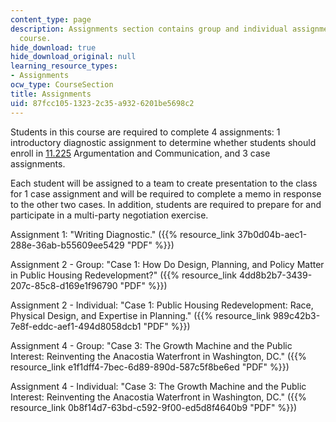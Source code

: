 ```yaml
---
content_type: page
description: Assignments section contains group and individual assignments for the
  course.
hide_download: true
hide_download_original: null
learning_resource_types:
- Assignments
ocw_type: CourseSection
title: Assignments
uid: 87fcc105-1323-2c35-a932-6201be5698c2
---
```


Students in this course are required to complete 4 assignments: 1 introductory diagnostic assignment to determine whether students should enroll in [11.225](/courses/11-225-argumentation-and-communication-fall-2006) Argumentation and Communication, and 3 case assignments.

Each student will be assigned to a team to create presentation to the class for 1 case assignment and will be required to complete a memo in response to the other two cases. In addition, students are required to prepare for and participate in a multi-party negotiation exercise.

Assignment 1: "Writing Diagnostic." ({{% resource_link 37b0d04b-aec1-288e-36ab-b55609ee5429 "PDF" %}})

Assignment 2 - Group: "Case 1: How Do Design, Planning, and Policy Matter in Public Housing Redevelopment?" ({{% resource_link 4dd8b2b7-3439-207c-85c8-d169e1f96790 "PDF" %}})

Assignment 2 - Individual: "Case 1: Public Housing Redevelopment: Race, Physical Design, and Expertise in Planning." ({{% resource_link 989c42b3-7e8f-eddc-aef1-494d8058dcb1 "PDF" %}})

Assignment 4 - Group: "Case 3: The Growth Machine and the Public Interest: Reinventing the Anacostia Waterfront in Washington, DC." ({{% resource_link e1f1dff4-7bec-6d89-890d-587c5f8be6ed "PDF" %}})

Assignment 4 - Individual: "Case 3: The Growth Machine and the Public Interest: Reinventing the Anacostia Waterfront in Washington, DC." ({{% resource_link 0b8f14d7-63bd-c592-9f00-ed5d8f4640b9 "PDF" %}})